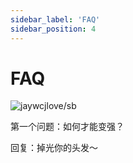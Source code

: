 ```yaml
---
sidebar_label: 'FAQ'
sidebar_position: 4
---
```


# FAQ

![jaywcjlove/sb](https://jaywcjlove.github.io/sb/lang/chinese.svg)

第一个问题：如何才能变强？

回复：掉光你的头发～

